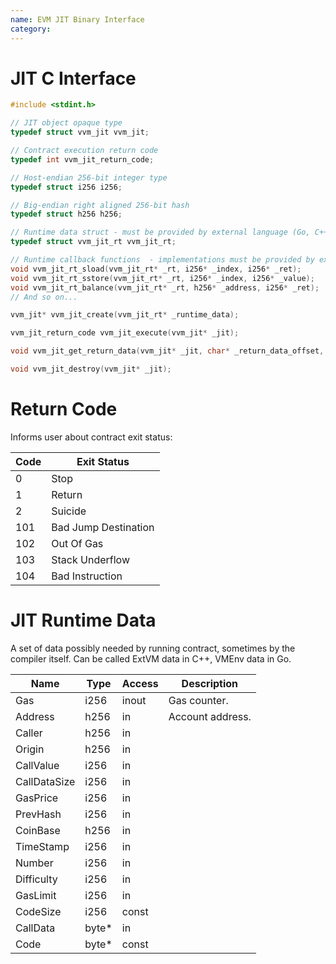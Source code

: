 ```yaml
---
name: EVM JIT Binary Interface
category: 
---
```


# JIT C Interface

``` C
#include <stdint.h>

// JIT object opaque type
typedef struct vvm_jit vvm_jit;

// Contract execution return code
typedef int vvm_jit_return_code;

// Host-endian 256-bit integer type
typedef struct i256 i256;

// Big-endian right aligned 256-bit hash
typedef struct h256 h256;

// Runtime data struct - must be provided by external language (Go, C++, Python)
typedef struct vvm_jit_rt vvm_jit_rt;

// Runtime callback functions  - implementations must be provided by external language (Go, C++, Python)
void vvm_jit_rt_sload(vvm_jit_rt* _rt, i256* _index, i256* _ret);
void vvm_jit_rt_sstore(vvm_jit_rt* _rt, i256* _index, i256* _value);
void vvm_jit_rt_balance(vvm_jit_rt* _rt, h256* _address, i256* _ret);
// And so on...

vvm_jit* vvm_jit_create(vvm_jit_rt* _runtime_data);

vvm_jit_return_code vvm_jit_execute(vvm_jit* _jit);

void vvm_jit_get_return_data(vvm_jit* _jit, char* _return_data_offset, size_t* _return_data_size);

void vvm_jit_destroy(vvm_jit* _jit);
```

# Return Code

Informs user about contract exit status:

Code| Exit Status
----|-----
0   | Stop
1   | Return
2   | Suicide
101 | Bad Jump Destination
102 | Out Of Gas
103 | Stack Underflow
104 | Bad Instruction



# JIT Runtime Data

A set of data possibly needed by running contract, sometimes by the compiler itself. 
Can be called ExtVM data in C++, VMEnv data in Go.

Name         | Type | Access | Description
-----        |------|--------|------------
Gas          | i256 | inout  | Gas counter.
Address      | h256 | in     | Account address.
Caller       | h256 | in     | 
Origin       | h256 | in     | 
CallValue    | i256 | in     | 
CallDataSize | i256 | in     | 
GasPrice     | i256 | in     | 
PrevHash     | i256 | in     | 
CoinBase     | h256 | in     | 
TimeStamp    | i256 | in     | 
Number       | i256 | in     | 
Difficulty   | i256 | in     | 
GasLimit     | i256 | in     | 
CodeSize     | i256 | const  | 
CallData     | byte*| in     |
Code         | byte*| const  |
